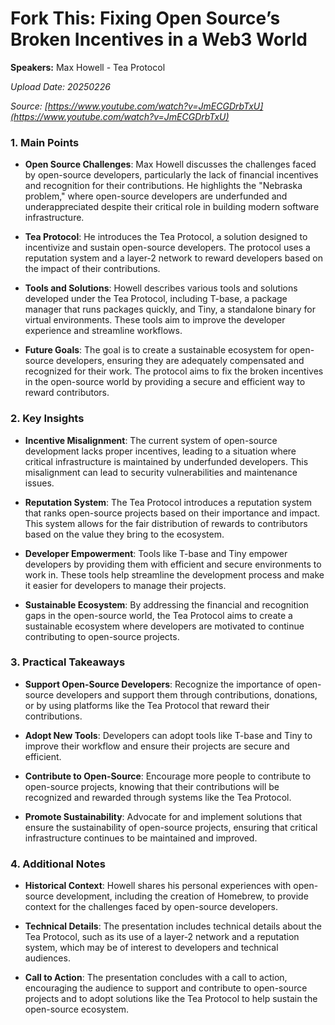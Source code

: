 # Fork This: Fixing Open Source’s Broken Incentives in a Web3 World

**Speakers:** Max Howell - Tea Protocol


*Upload Date: 20250226*

*Source: [https://www.youtube.com/watch?v=JmECGDrbTxU](https://www.youtube.com/watch?v=JmECGDrbTxU)*

### 1. Main Points

- **Open Source Challenges**: Max Howell discusses the challenges faced by open-source developers, particularly the lack of financial incentives and recognition for their contributions. He highlights the "Nebraska problem," where open-source developers are underfunded and underappreciated despite their critical role in building modern software infrastructure.
  
- **Tea Protocol**: He introduces the Tea Protocol, a solution designed to incentivize and sustain open-source developers. The protocol uses a reputation system and a layer-2 network to reward developers based on the impact of their contributions.

- **Tools and Solutions**: Howell describes various tools and solutions developed under the Tea Protocol, including T-base, a package manager that runs packages quickly, and Tiny, a standalone binary for virtual environments. These tools aim to improve the developer experience and streamline workflows.

- **Future Goals**: The goal is to create a sustainable ecosystem for open-source developers, ensuring they are adequately compensated and recognized for their work. The protocol aims to fix the broken incentives in the open-source world by providing a secure and efficient way to reward contributors.

### 2. Key Insights

- **Incentive Misalignment**: The current system of open-source development lacks proper incentives, leading to a situation where critical infrastructure is maintained by underfunded developers. This misalignment can lead to security vulnerabilities and maintenance issues.

- **Reputation System**: The Tea Protocol introduces a reputation system that ranks open-source projects based on their importance and impact. This system allows for the fair distribution of rewards to contributors based on the value they bring to the ecosystem.

- **Developer Empowerment**: Tools like T-base and Tiny empower developers by providing them with efficient and secure environments to work in. These tools help streamline the development process and make it easier for developers to manage their projects.

- **Sustainable Ecosystem**: By addressing the financial and recognition gaps in the open-source world, the Tea Protocol aims to create a sustainable ecosystem where developers are motivated to continue contributing to open-source projects.

### 3. Practical Takeaways

- **Support Open-Source Developers**: Recognize the importance of open-source developers and support them through contributions, donations, or by using platforms like the Tea Protocol that reward their contributions.

- **Adopt New Tools**: Developers can adopt tools like T-base and Tiny to improve their workflow and ensure their projects are secure and efficient.

- **Contribute to Open-Source**: Encourage more people to contribute to open-source projects, knowing that their contributions will be recognized and rewarded through systems like the Tea Protocol.

- **Promote Sustainability**: Advocate for and implement solutions that ensure the sustainability of open-source projects, ensuring that critical infrastructure continues to be maintained and improved.

### 4. Additional Notes

- **Historical Context**: Howell shares his personal experiences with open-source development, including the creation of Homebrew, to provide context for the challenges faced by open-source developers.

- **Technical Details**: The presentation includes technical details about the Tea Protocol, such as its use of a layer-2 network and a reputation system, which may be of interest to developers and technical audiences.

- **Call to Action**: The presentation concludes with a call to action, encouraging the audience to support and contribute to open-source projects and to adopt solutions like the Tea Protocol to help sustain the open-source ecosystem.